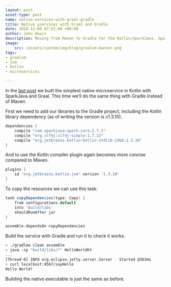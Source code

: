 ```yaml
---
layout: post
asset-type: post
name: native-services-with-graal-gradle
title: Native µservices with Graal and Gradle
date: 2018-12-09 07:52:00 +00:00
author: John Hearn
description: Moving from Maven to Gradle for the Kotlin/SparkJava. Spoiler it's almost too easy.
image: 
    src: /assets/custom/img/blog/graalvm-banner.png
tags: 
- graalvm
- jvm
- kotlin
- microservices

---
```


In the [last post](native-kotlin-sparkjava-graal) we built the simplest native microservice in Kotlin with SparkJava and Graal. This time we’ll do the same thing with Gradle instead of Maven.

First we need to add our libraries to the Gradle project, including the Kotlin library dependency (as of writing the version is v1.3.10).

```groovy
dependencies {
    compile "com.sparkjava:spark-core:2.7.2"
    compile "org.slf4j:slf4j-simple:1.7.13"
    compile "org.jetbrains.kotlin:kotlin-stdlib-jdk8:1.3.10"
}
```

And to use the Kotlin compiler plugin again becomes more concise compared to Maven.

```groovy
plugins {
    id 'org.jetbrains.kotlin.jvm' version '1.3.10'
}
```

To copy the resources we can use this task:

```groovy
task copyDependencies(type: Copy) {
    from configurations.default
    into 'build/libs'
    shouldRunAfter jar
}

assemble.dependsOn copyDependencies
```

Build the service with Gradle and run it to check it works.

```bash
> ./gradlew clean assemble
> java -cp "build/libs/*" HelloWorldKt
...
[Thread-0] INFO org.eclipse.jetty.server.Server - Started @363ms
> curl localhost:4567/sayHello
Hello World!
```

Building the native executable is just the same as before.